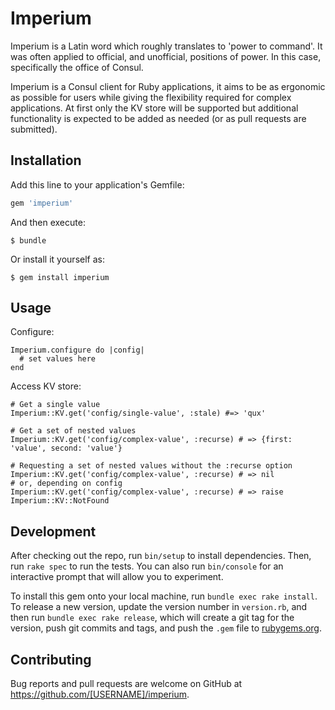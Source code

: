 # Imperium

Imperium is a Latin word which roughly translates to 'power to command'. It was
often applied to official, and unofficial, positions of power. In this case,
specifically the office of Consul.

Imperium is a Consul client for Ruby applications, it aims to be as ergonomic
as possible for users while giving the flexibility required for complex
applications. At first only the KV store will be supported but additional
functionality is expected to be added as needed (or as pull requests are
submitted).

## Installation

Add this line to your application's Gemfile:

```ruby
gem 'imperium'
```

And then execute:

    $ bundle

Or install it yourself as:

    $ gem install imperium

## Usage

Configure:

```
Imperium.configure do |config|
  # set values here
end
```

Access KV store:
```
# Get a single value
Imperium::KV.get('config/single-value', :stale) #=> 'qux'

# Get a set of nested values
Imperium::KV.get('config/complex-value', :recurse) # => {first: 'value', second: 'value'}

# Requesting a set of nested values without the :recurse option
Imperium::KV.get('config/complex-value', :recurse) # => nil
# or, depending on config
Imperium::KV.get('config/complex-value', :recurse) # => raise Imperium::KV::NotFound
```

## Development

After checking out the repo, run `bin/setup` to install dependencies. Then, run `rake spec` to run the tests. You can also run `bin/console` for an interactive prompt that will allow you to experiment.

To install this gem onto your local machine, run `bundle exec rake install`. To release a new version, update the version number in `version.rb`, and then run `bundle exec rake release`, which will create a git tag for the version, push git commits and tags, and push the `.gem` file to [rubygems.org](https://rubygems.org).

## Contributing

Bug reports and pull requests are welcome on GitHub at https://github.com/[USERNAME]/imperium.


